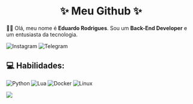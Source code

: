 <h1 align="center">✨ Meu Github ✨</h1>

👋🏽 Olá, meu nome é **Eduardo Rodrigues**. Sou um **Back-End Developer** e um entusiasta da tecnologia.   

![Instagram](https://img.shields.io/badge/siredurs-%23E4405F.svg?style=for-the-badge&logo=Instagram&logoColor=white)
![Telegram](https://img.shields.io/badge/siredurs-2CA5E0?style=for-the-badge&logo=telegram&logoColor=white)

## 💻 Habilidades:

![Python](https://img.shields.io/badge/Python-FFD43B?style=for-the-badge&logo=python&logoColor=blue)
![Lua](https://img.shields.io/badge/lua-%232C2D72.svg?style=for-the-badge&logo=lua&logoColor=white)
![Docker](https://img.shields.io/badge/docker-%230db7ed.svg?style=for-the-badge&logo=docker&logoColor=white)
![Linux](https://img.shields.io/badge/Linux-FCC624?style=for-the-badge&logo=linux&logoColor=black)

<img align="center" src="https://github-readme-stats.vercel.app/api?username=SirEduRs&theme=dracula&show_icons=true&locale=pt-br&border_radius=15&hide_rank=true&disable_animations=true"/>
